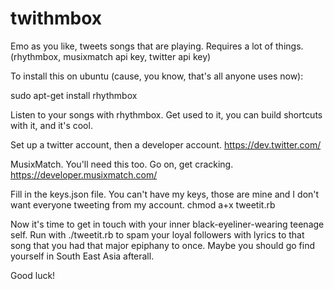# twithmbox
Emo as you like, tweets songs that are playing. Requires a lot of things. (rhythmbox, musixmatch api key, twitter api key)

To install this on ubuntu (cause, you know, that's all anyone uses now):

sudo apt-get install rhythmbox

Listen to your songs with rhythmbox. Get used to it, you can build shortcuts with it, and it's cool.

Set up a twitter account, then a developer account.
https://dev.twitter.com/

MusixMatch. You'll need this too. Go on, get cracking.
https://developer.musixmatch.com/

Fill in the keys.json file. You can't have my keys, those are mine and I don't want everyone tweeting from my account.
chmod a+x tweetit.rb

Now it's time to get in touch with your inner black-eyeliner-wearing teenage self. 
Run with ./tweetit.rb to spam your loyal followers with lyrics to that song that you had that major epiphany to once. Maybe you should go find yourself in South East Asia afterall.

Good luck!
